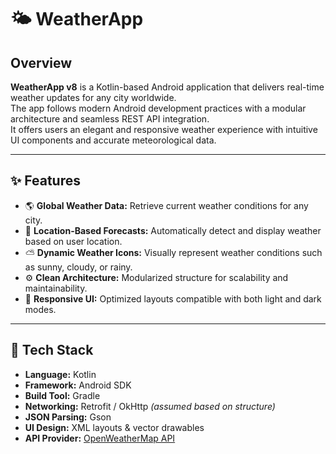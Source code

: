 # 🌤️ WeatherApp

## Overview
**WeatherApp v8** is a Kotlin-based Android application that delivers real-time weather updates for any city worldwide.  
The app follows modern Android development practices with a modular architecture and seamless REST API integration.  
It offers users an elegant and responsive weather experience with intuitive UI components and accurate meteorological data.

---

## ✨ Features
- 🌎 **Global Weather Data:** Retrieve current weather conditions for any city.
- 📍 **Location-Based Forecasts:** Automatically detect and display weather based on user location.
- ⛅ **Dynamic Weather Icons:** Visually represent weather conditions such as sunny, cloudy, or rainy.
- ⚙️ **Clean Architecture:** Modularized structure for scalability and maintainability.
- 🌙 **Responsive UI:** Optimized layouts compatible with both light and dark modes.

---

## 🧠 Tech Stack
- **Language:** Kotlin  
- **Framework:** Android SDK  
- **Build Tool:** Gradle  
- **Networking:** Retrofit / OkHttp *(assumed based on structure)*  
- **JSON Parsing:** Gson  
- **UI Design:** XML layouts & vector drawables  
- **API Provider:** [OpenWeatherMap API](https://openweathermap.org/api)
